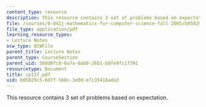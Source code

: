 ```yaml
---
content_type: resource
description: This resource contains 3 set of problems based on expectation.
file: /courses/6-042j-mathematics-for-computer-science-fall-2005/b05829c5bd7f568c3e0de7c35418ada3_cp13f.pdf
file_type: application/pdf
learning_resource_types:
- Lecture Notes
ocw_type: OCWFile
parent_title: Lecture Notes
parent_type: CourseSection
parent_uid: 560d0fc0-0a7a-0ab0-26b1-b8fe9fc17391
resourcetype: Document
title: cp13f.pdf
uid: b05829c5-bd7f-568c-3e0d-e7c35418ada3
---
```

This resource contains 3 set of problems based on expectation.

